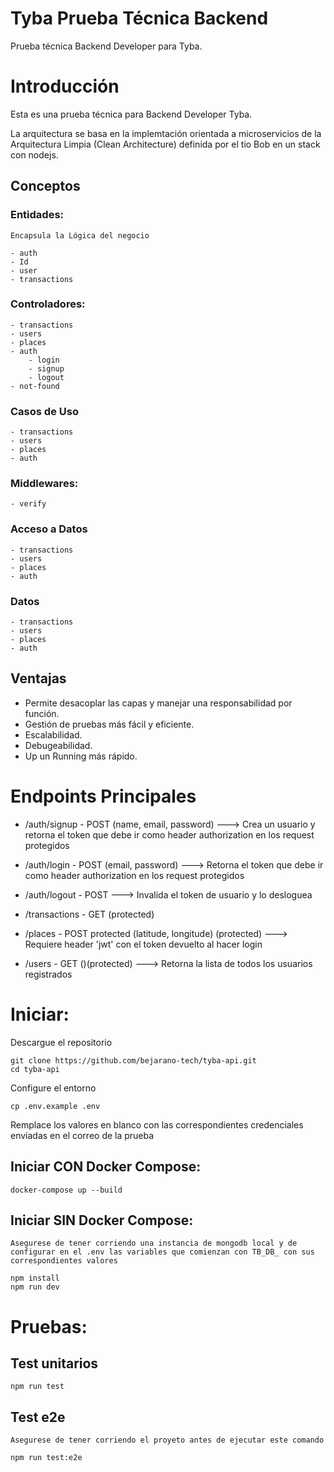 # Tyba Prueba Técnica Backend

Prueba técnica Backend Developer para Tyba.

# Introducción

Esta es una prueba técnica para Backend Developer Tyba.

La arquitectura se basa en la implemtación orientada a microservicios de la Arquitectura Limpia (Clean Architecture) definida por el tio Bob en un stack con nodejs.

## Conceptos

### Entidades:
    Encapsula la Lógica del negocio

    - auth
    - Id
    - user
    - transactions
### Controladores: 
    - transactions
    - users
    - places
    - auth
        - login
        - signup
        - logout
    - not-found

### Casos de Uso
    - transactions
    - users
    - places
    - auth

### Middlewares:
    - verify

### Acceso a Datos
    - transactions
    - users
    - places
    - auth

### Datos
    - transactions
    - users
    - places
    - auth


## Ventajas

- Permite desacoplar las capas y manejar una responsabilidad por función.
- Gestión de pruebas más fácil y eficiente.
- Escalabilidad.
- Debugeabilidad.
- Up un Running más rápido.

# Endpoints Principales

- /auth/signup - POST (name, email, password) ---> Crea un usuario y retorna el token que debe ir como header authorization en los request protegidos
- /auth/login - POST (email, password) ---> Retorna el token que debe ir como header authorization en los request protegidos
- /auth/logout - POST ---> Invalida el token de usuario y lo desloguea

- /transactions - GET (protected)

- /places - POST protected (latitude, longitude) (protected) ---> Requiere header 'jwt' con el token devuelto al hacer login

- /users - GET ()(protected) ---> Retorna la lista de todos los usuarios registrados

# Iniciar:

Descargue el repositorio

```
git clone https://github.com/bejarano-tech/tyba-api.git
cd tyba-api
```

Configure el entorno

```
cp .env.example .env
```

Remplace los valores en blanco con las correspondientes credenciales enviadas en el correo de la prueba

## Iniciar CON Docker Compose:

```
docker-compose up --build
```

## Iniciar SIN Docker Compose:

`Asegurese de tener corriendo una instancia de mongodb local y de configurar en el .env las variables que comienzan con TB_DB_ con sus correspondientes valores`

```
npm install
npm run dev
```

# Pruebas:

## Test unitarios
```
npm run test
```

## Test e2e

`Asegurese de tener corriendo el proyeto antes de ejecutar este comando`
```
npm run test:e2e
```